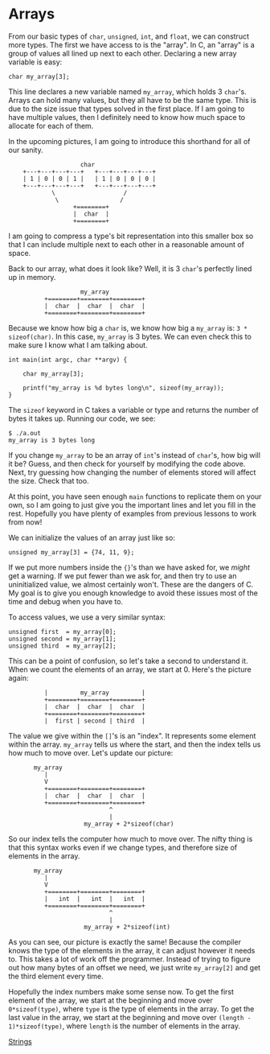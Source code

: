 # Arrays

From our basic types of `char`, `unsigned`, `int`, and `float`, we can construct
more types. The first we have access to is the "array". In C, an "array" is a
group of values all lined up next to each other. Declaring a new array variable
is easy:

```
char my_array[3];
```

This line declares a new variable named `my_array`, which holds 3 `char`'s.
Arrays can hold many values, but they all have to be the same type. This is due
to the size issue that types solved in the first place. If I am going to have
multiple values, then I definitely need to know how much space to allocate for
each of them.

In the upcoming pictures, I am going to introduce this shorthand for all of our
sanity.

```
                    char
    +---+---+---+---+   +---+---+---+---+
    | 1 | 0 | 0 | 1 |   | 1 | 0 | 0 | 0 |
    +---+---+---+---+   +---+---+---+---+
            \                   /
             \                 /
                  +========+
                  |  char  |
                  +========+
```

I am going to compress a type's bit representation into this smaller box so that
I can include multiple next to each other in a reasonable amount of space.

Back to our array, what does it look like? Well, it is 3 `char`'s perfectly
lined up in memory.

```
                    my_array
          +========+========+========+
          |  char  |  char  |  char  |
          +========+========+========+
```

Because we know how big a `char` is, we know how big a `my_array` is: `3 *
sizeof(char)`. In this case, `my_array` is 3 bytes. We can even check this to
make sure I know what I am talking about.

```
int main(int argc, char **argv) {

    char my_array[3];

    printf("my_array is %d bytes long\n", sizeof(my_array));
}
```

The `sizeof` keyword in C takes a variable or type and returns the number of
bytes it takes up. Running our code, we see:

```
$ ./a.out
my_array is 3 bytes long
```

If you change `my_array` to be an array of `int`'s instead of `char`'s, how big
will it be? Guess, and then check for yourself by modifying the code above.
Next, try guessing how changing the number of elements stored will affect the
size. Check that too.

At this point, you have seen enough `main` functions to replicate them on your
own, so I am going to just give you the important lines and let you fill in the
rest. Hopefully you have plenty of examples from previous lessons to work from
now!

We can initialize the values of an array just like so:

```
unsigned my_array[3] = {74, 11, 9};
```

If we put more numbers inside the `{}`'s than we have asked for, we *might* get
a warning. If we put fewer than we ask for, and then try to use an uninitialized
value, we almost certainly won't. These are the dangers of C. My goal is to give
you enough knowledge to avoid these issues most of the time and debug when you
have to.

To access values, we use a very similar syntax:

```
unsigned first  = my_array[0];
unsigned second = my_array[1];
unsigned third  = my_array[2];
```

This can be a point of confusion, so let's take a second to understand it. When
we count the elements of an array, we start at 0. Here's the picture again:

```
          |         my_array         |
          +========+========+========+
          |  char  |  char  |  char  |
          +========+========+========+
          |  first | second | third  |
```

The value we give within the `[]`'s is an "index". It represents some element
within the array. `my_array` tells us where the start, and then the index tells
us how much to move over. Let's update our picture:

```
       my_array
          |
          V
          +========+========+========+
          |  char  |  char  |  char  |
          +========+========+========+
                            ^
                            |
                     my_array + 2*sizeof(char)
```

So our index tells the computer how much to move over. The nifty thing is that
this syntax works even if we change types, and therefore size of elements in the
array.

```
       my_array
          |
          V
          +========+========+========+
          |   int  |   int  |   int  |
          +========+========+========+
                            ^
                            |
                     my_array + 2*sizeof(int)
```

As you can see, our picture is exactly the same! Because the compiler knows the
type of the elements in the array, it can adjust however it needs to. This takes
a lot of work off the programmer. Instead of trying to figure out how many bytes
of an offset we need, we just write `my_array[2]` and get the third element
every time.

Hopefully the index numbers make some sense now. To get the first element of the
array, we start at the beginning and move over `0*sizeof(type)`, where `type` is
the type of elements in the array. To get the last value in the array, we start
at the beginning and move over `(length - 1)*sizeof(type)`, where `length` is
the number of elements in the array.

[Strings](11-strings.html)

